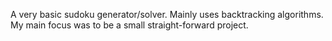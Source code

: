 A very basic sudoku generator/solver. Mainly uses
backtracking algorithms. 
My main focus was to be a small straight-forward project.


